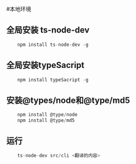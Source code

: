 #本地环境
## 全局安装 ts-node-dev
```javascript
    npm install ts-node-dev -g
```
## 全局安装typeSacript
```javascript
    npm install typeSacript -g
```
## 安装@types/node和@type/md5
```javascript
    npm install @type/node
    npm install @type/md5
```

## 运行
```javascript
    ts-node-dev src/cli <翻译的内容>
```
